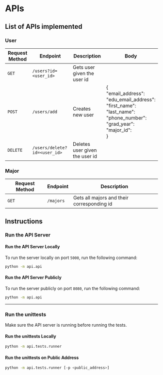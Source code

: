 # APIs

## List of APIs implemented
### User

| Request Method | Endpoint | Description | Body |
| --- | --- | --- | --- |
| `GET` | `/users?id=<user_id>` | Gets user given the user id | |
| `POST` | `/users/add` | Creates new user | {<br>"email_address": <br> "edu_email_address": <br> "first_name": <br> "last_name": <br> "phone_number": <br> "grad_year": <br> "major_id": <br> }|
| `DELETE` | `/users/delete?id=<user_id>` | Deletes user given the user id | |

### Major
| Request Method | Endpoint | Description |
| --- | --- | --- |
| `GET` | `/majors` | Gets all majors and their corresponding id |

## Instructions

### Run the API Server

#### Run the API Server Locally
To run the server locally on port `5000`, run the following command:
```bash
python -m api.api
```

#### Run the API Server Publicly
To run the server publicly on port `8080`, run the following command:
```bash
python -m api.api
```

---

### Run the unittests
Make sure the API server is running before running the tests.

#### Run the unittests Locally
```bash
python -m api.tests.runner
```

#### Run the unittests on Public Address
```bash
python -m api.tests.runner [-p <public_address>]
```